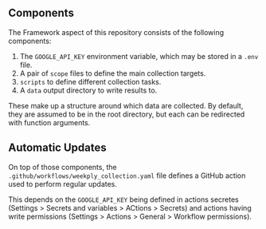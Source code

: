 ## Components

The Framework aspect of this repository consists of the following components:

1. The `GOOGLE_API_KEY` environment variable, which may be stored in a `.env` file.
2. A pair of `scope` files to define the main collection targets.
3. `scripts` to define different collection tasks.
4. A `data` output directory to write results to.

These make up a structure around which data are collected. By default, they are assumed to be
in the root directory, but each can be redirected with function arguments.

## Automatic Updates

On top of those components, the `.github/workflows/weekply_collection.yaml` file defines
a GitHub action used to perform regular updates.

This depends on the `GOOGLE_API_KEY` being defined in actions secretes (Settings > Secrets and variables > ACtions > Secrets)
and actions having write permissions (Settings > Actions > General > Workflow permissions).
